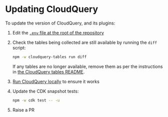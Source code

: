 # Updating CloudQuery

To update the version of CloudQuery, and its plugins:

1. Edit the [`.env` file at the root of the repository](../.env)
2. Check the tables being collected are still available by running the `diff` script:

   ```bash
   npm -w cloudquery-tables run diff
   ```

   If any tables are no longer available, remove them as per the instructions in [the CloudQuery tables README](../packages/cloudquery-tables/README.md).
3. [Run CloudQuery locally](../packages/dev-environment/README.md) to ensure it works
4. Update the CDK snapshot tests: 
   
   ```bash
   npm -w cdk test -- -u
   ```
   
5. Raise a PR
